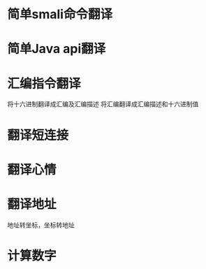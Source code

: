 # 简单smali命令翻译
# 简单Java api翻译
# 汇编指令翻译
将十六进制翻译成汇编及汇编描述
将汇编翻译成汇编描述和十六进制值
# 翻译短连接
# 翻译心情
# 翻译地址
地址转坐标，坐标转地址
# 计算数字
